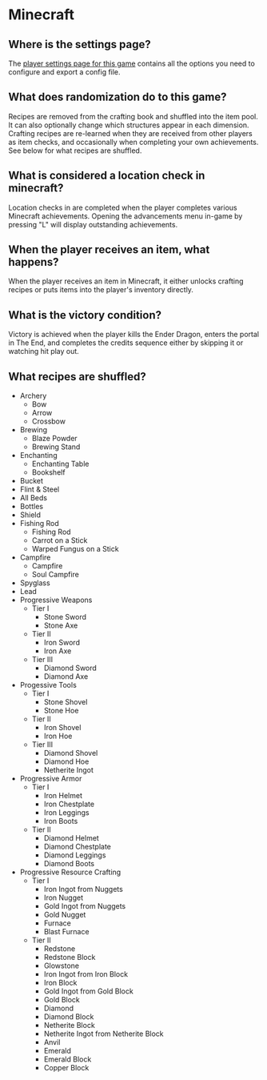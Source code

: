 # Minecraft

## Where is the settings page?

The [player settings page for this game](../player-settings) contains all the options you need to configure and export a
config file.

## What does randomization do to this game?

Recipes are removed from the crafting book and shuffled into the item pool. It can also optionally change which
structures appear in each dimension. Crafting recipes are re-learned when they are received from other players as item
checks, and occasionally when completing your own achievements. See below for what recipes are shuffled.

## What is considered a location check in minecraft?

Location checks in are completed when the player completes various Minecraft achievements. Opening the advancements menu
in-game by pressing "L" will display outstanding achievements.

## When the player receives an item, what happens?

When the player receives an item in Minecraft, it either unlocks crafting recipes or puts items into the player's
inventory directly.

## What is the victory condition?

Victory is achieved when the player kills the Ender Dragon, enters the portal in The End, and completes the credits
sequence either by skipping it or watching hit play out.

## What recipes are shuffled?

* Archery
  * Bow
  * Arrow
  * Crossbow
* Brewing
  * Blaze Powder
  * Brewing Stand
* Enchanting
  * Enchanting Table
  * Bookshelf
* Bucket
* Flint & Steel
* All Beds
* Bottles
* Shield
* Fishing Rod
  * Fishing Rod
  * Carrot on a Stick
  * Warped Fungus on a Stick
* Campfire
  * Campfire
  * Soul Campfire
* Spyglass
* Lead
* Progressive Weapons
  * Tier I
    * Stone Sword
    * Stone Axe
  * Tier II
    * Iron Sword
    * Iron Axe
  * Tier III
    * Diamond Sword
    * Diamond Axe
* Progessive Tools
  * Tier I
    * Stone Shovel
    * Stone Hoe
  * Tier II
    * Iron Shovel
    * Iron Hoe
  * Tier III
    * Diamond Shovel
    * Diamond Hoe
    * Netherite Ingot
* Progressive Armor
  * Tier I
    * Iron Helmet
    * Iron Chestplate
    * Iron Leggings
    * Iron Boots
  * Tier II
    * Diamond Helmet
    * Diamond Chestplate
    * Diamond Leggings
    * Diamond Boots
* Progressive Resource Crafting
  * Tier I
    * Iron Ingot from Nuggets
    * Iron Nugget
    * Gold Ingot from Nuggets
    * Gold Nugget
    * Furnace
    * Blast Furnace
  * Tier II
    * Redstone
    * Redstone Block
    * Glowstone
    * Iron Ingot from Iron Block
    * Iron Block
    * Gold Ingot from Gold Block
    * Gold Block
    * Diamond
    * Diamond Block
    * Netherite Block
    * Netherite Ingot from Netherite Block
    * Anvil
    * Emerald
    * Emerald Block
    * Copper Block
